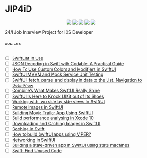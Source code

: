 # JIP4iD

<p align="center">
    <img src="https://img.shields.io/badge/Apple Swift version 5.1.2 (swiftlang-1100.0.278 clang-1100.0.33.9)-brightgreen.svg" />
    <img src="https://img.shields.io/badge/macOS 10.15.5 beta 2  (19F62f)-blue.svg" />
    <img src="https://img.shields.io/badge/Xcode 11.4 beta 2 (11N123k)-brightgreen.svg" />
    <img src="https://img.shields.io/badge/iOS 13.4.5 beta 2 (17F5044d)-blue.svg" />
    <img src="https://img.shields.io/badge/iPadOS 13.4.5 beta 2 (17F5044d)-blue.svg" />
</p>


24/I Job Interview Project for iOS Developer

###### sources

- [ ] [SwiftLint in Use](https://medium.com/flawless-app-stories/swiftlint-in-use-279f44b3182e)
- [ ] [JSON Decoding in Swift with Codable: A Practical Guide](https://matteomanferdini.com/codable/#more-2385)
- [ ] [How To Use Custom Colors and Modifiers in SwiftUI](https://medium.com/better-programming/custom-colors-and-modifiers-in-swiftui-a093c243c126)
- [ ] [SwiftUI MVVM and Mock Service Unit Testing](https://medium.com/@liemvo/swiftui-mvvm-and-mock-service-unit-testing-13ed2fa167ec)
- [ ] [SwiftUI: fetch, parse, and display in data to the List. Navigation to DetailView](https://medium.com/@liemvo/swiftui-fetch-parse-and-display-in-data-to-the-list-888079911a85)
- [ ] [Combine’s What Makes SwiftUI Really Shine](https://infinum.com/the-capsized-eight/combine-makes-swiftui-shine)
- [ ] [SwiftUI Is Here to Knock UIKit out of Its Shoes](https://infinum.com/the-capsized-eight/swiftui-is-here-to-knock-uikit-out-of-its-shoes)
- [ ] [Working with two side by side views in SwiftUI](https://www.hackingwithswift.com/books/ios-swiftui/working-with-two-side-by-side-views-in-swiftui)
- [ ] [Remote images in SwiftUI](https://dev.to/gualtierofr/remote-images-in-swiftui-49jp)
- [ ] [Building Movie Trailer App Using SwiftUI](https://medium.com/flawless-app-stories/building-movie-trailer-app-using-swiftui-5d4dc5497462)
- [ ] [Build performance analysing in Xcode 10](https://www.avanderlee.com/optimization/analysing-build-performance-xcode-10/)
- [ ] [Downloading and Caching Images in SwiftUI](https://schwiftyui.com/swiftui/downloading-and-caching-images-in-swiftui/)
- [ ] [Caching in Swift](https://www.swiftbysundell.com/articles/caching-in-swift/)
- [ ] [How to build SwiftUI apps using VIPER?](https://theswiftdev.com/2019/09/18/how-to-build-swiftui-apps-using-viper/)
- [ ] [Networking in SwiftUI](https://itnext.io/networking-in-swiftui-aa57ff0021)
- [ ] [Building a state-driven app in SwiftUI using state machines](https://medium.com/eggs-design/building-a-state-driven-app-in-swiftui-using-state-machines-32379ca37283)
- [ ] [Swift: Find Unused Code](https://medium.com/@port001/swift-find-unused-code-9cdf6b1f41ca)
